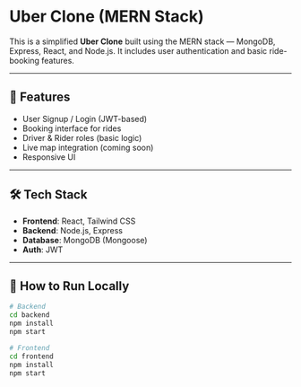 # Uber Clone (MERN Stack)

This is a simplified **Uber Clone** built using the MERN stack — MongoDB, Express, React, and Node.js. It includes user authentication and basic ride-booking features.

---

## 🚗 Features

- User Signup / Login (JWT-based)
- Booking interface for rides
- Driver & Rider roles (basic logic)
- Live map integration (coming soon)
- Responsive UI

---

## 🛠️ Tech Stack

- **Frontend**: React, Tailwind CSS
- **Backend**: Node.js, Express
- **Database**: MongoDB (Mongoose)
- **Auth**: JWT

---

## 🚀 How to Run Locally

```bash
# Backend
cd backend
npm install
npm start

# Frontend
cd frontend
npm install
npm start

